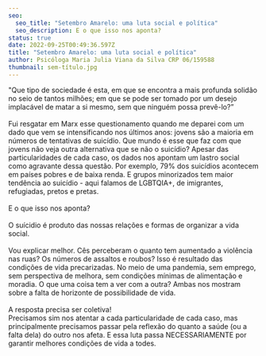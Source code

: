 ```yaml
---
seo:
  seo_title: "Setembro Amarelo: uma luta social e política"
  seo_description: E o que isso nos aponta?
status: true
date: 2022-09-25T00:49:36.597Z
title: "Setembro Amarelo: uma luta social e política"
author: Psicóloga Maria Julia Viana da Silva CRP 06/159588
thumbnail: sem-título.jpg
---
```

<!--StartFragment-->

"Que tipo de sociedade é esta, em que se encontra a mais profunda solidão no seio de tantos milhões; em que se pode ser tomado por um desejo implacável de matar a si mesmo, sem que ninguém possa prevê-lo?”\
\
Fui resgatar em Marx esse questionamento quando me deparei com um dado que vem se intensificando nos últimos anos: jovens são a maioria em números de tentativas de suicídio. Que mundo é esse que faz com que jovens não veja outra alternativa que se não o suicídio? Apesar das particularidades de cada caso, os dados nos apontam um lastro social como agravante dessa questão. Por exemplo, 79% dos suicídios acontecem em países pobres e de baixa renda. E grupos minorizados tem maior tendência ao suicídio - aqui falamos de LGBTQIA+, de imigrantes, refugiadas, pretos e pretas.\
\
E o que isso nos aponta?\
\
O suícidio é produto das nossas relações e formas de organizar a vida social.\
\
Vou explicar melhor. Cês perceberam o quanto tem aumentado a violência nas ruas? Os números de assaltos e roubos? Isso é resultado das condições de vida precarizadas. No meio de uma pandemia, sem emprego, sem perspectiva de melhora, sem condições mínimas de alimentação e moradia. O que uma coisa tem a ver com a outra? Ambas nos mostram sobre a falta de horizonte de possibilidade de vida.\
\
A resposta precisa ser coletiva!\
Precisamos sim nos atentar a cada particularidade de cada caso, mas principalmente precisamos passar pela reflexão do quanto a saúde (ou a falta dela) do outro nos afeta. E essa luta passa NECESSARIAMENTE por garantir melhores condições de vida a todes.

<!--EndFragment-->
